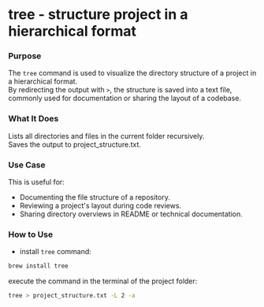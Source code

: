 # tree - structure project in a hierarchical format

### Purpose
The `tree` command is used to visualize the directory structure of a project in a hierarchical format. <br>
By redirecting the output with `>`, the structure is saved into a text file, commonly used for documentation or sharing the layout of a codebase. <br>

### What It Does
Lists all directories and files in the current folder recursively. <br>
Saves the output to project_structure.txt. <br>

### Use Case
This is useful for: <br>
 - Documenting the file structure of a repository.
 - Reviewing a project's layout during code reviews.
 - Sharing directory overviews in README or technical documentation.

###  How to Use
 - install `tree` command:
```bash
brew install tree
```

execute the command in the terminal of the project folder:
```bash
tree > project_structure.txt -L 2 -a
```
